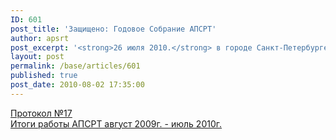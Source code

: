 ```yaml
---
ID: 601
post_title: 'Защищено: Годовое Собрание АПСРТ'
author: apsrt
post_excerpt: '<strong>26 июля 2010.</strong> в городе Санкт-Петербурге состоялось годовое Собрание членов Ассоциации портов и судовладельцев речного транспорта (АПСРТ), на котором были подведены итоги работы Ассоциации с августа 2009г. по июль 2010. и определены приоритетные направления ее деятельности на 2010 -2011 годы.'
layout: post
permalink: /base/articles/601
published: true
post_date: 2010-08-02 17:35:00
---
```

<a href="http://www.apsrt.ru/docs/prot_17.doc"><span style="text-decoration:underline;">Протокол №17 </span></a><br />
<a href="http://www.apsrt.ru/docs/osn_napr.doc"><span style="text-decoration:underline;"> Итоги работы АПСРТ август 2009г. - июль 2010г. </span></a>